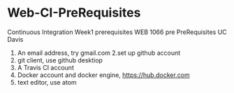 # Web-CI-PreRequisites
 Continuous Integration Week1 prerequisites
WEB 1066 pre PreRequisites
UC Davis
1. An email address, try gmail.com
2.set up github account
3. git client, use github desktiop
4. A Travis CI account
5. Docker account and docker engine, https://hub.docker.com
6. text editor, use atom
